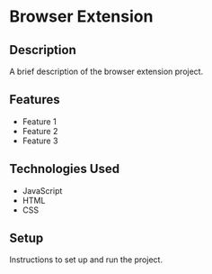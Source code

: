 # Browser Extension

## Description

A brief description of the browser extension project.

## Features

- Feature 1
- Feature 2
- Feature 3

## Technologies Used

- JavaScript
- HTML
- CSS

## Setup

Instructions to set up and run the project.
